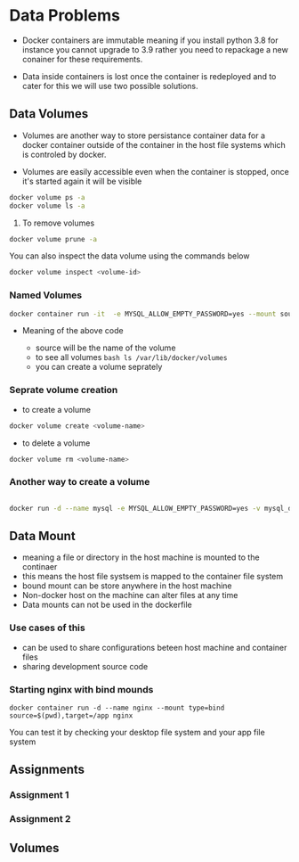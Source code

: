 # Data Problems

-   Docker containers are immutable meaning if you install python 3.8 for instance you cannot upgrade to 3.9 rather you need to repackage a new conainer for these requirements.

-   Data inside containers is lost once the container is redeployed and to cater for this we will use two possible solutions.

## Data Volumes

-   Volumes are another way to store persistance container data for a docker container outside of the container in the host file systems which is controled by docker. 

-   Volumes are easily accessible even when the container is stopped, once it's started again it will be visible

```bash
docker volume ps -a
docker volume ls -a
```

1. To remove volumes

```bash
docker volume prune -a
```

You can also inspect the data volume using the commands below

```bash
docker volume inspect <volume-id>
```
### Named Volumes

```bash
docker container run -it  -e MYSQL_ALLOW_EMPTY_PASSWORD=yes --mount source=mysql_db,target=/var/lib/mysql --name mysql mysql
```
-   Meaning of the above code

    *   source will be the name of the volume
    *   to see all volumes
        	```bash
            ls /var/lib/docker/volumes
            ```
    *   you can create a volume seprately

### Seprate volume creation
-   to create a volume
```bash
docker volume create <volume-name>
```
-   to delete a volume
```bash
docker volume rm <volume-name>
```

### Another way to create a volume

```bash

docker run -d --name mysql -e MYSQL_ALLOW_EMPTY_PASSWORD=yes -v mysql_db:/var/lib/mysql mysql
```

## Data Mount

-   meaning a file or directory in the host machine is mounted to the continaer
-   this means the host file systsem is mapped to the container file system
-   bound mount can be store anywhere in the host machine
-   Non-docker host on the machine can alter files at any time
-   Data mounts can not be used in the dockerfile

### Use cases of this

-   can be used to share configurations beteen host machine and container files
-   sharing development source code 

### Starting nginx with bind mounds

```
docker container run -d --name nginx --mount type=bind source=$(pwd),target=/app nginx
```

You can test it by checking your desktop file system and your app file system


## Assignments
### Assignment 1
### Assignment 2

## Volumes
